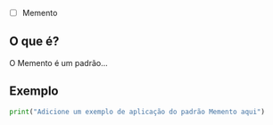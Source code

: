 
- [ ] Memento
## O que é?
O Memento é um padrão...

## Exemplo
```python
print("Adicione um exemplo de aplicação do padrão Memento aqui")
```